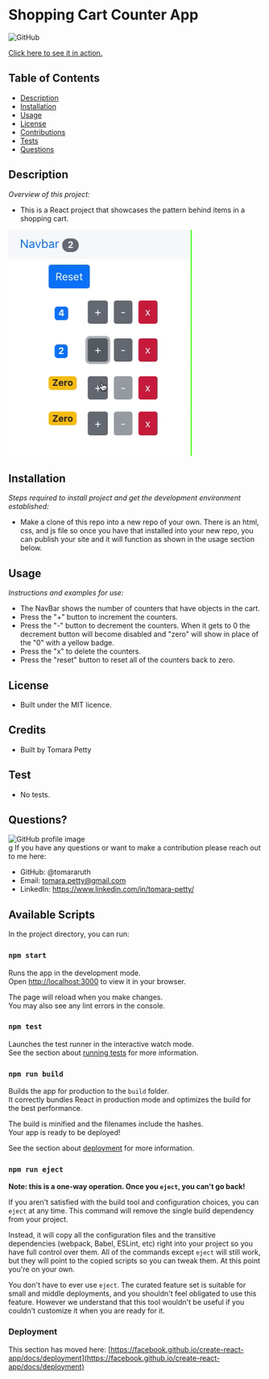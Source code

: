 # Shopping Cart Counter App
  
![GitHub](https://img.shields.io/badge/license-MIT-green)

<a href="https://tomarapetty.github.io/ShoppingCart-Counter-App/">Click here to see it in action.</a>

## Table of Contents
* [Description](#description)
* [Installation](#installation)
* [Usage](#usage)
* [License](#license)
* [Contributions](#contributions)
* [Tests](#tests)
* [Questions](#questions)

## Description 
*Overview of this project:* 
* This is a React project that showcases the pattern behind items in a shopping cart. 

<img src="images/shoppingcart.gif">

## Installation
*Steps required to install project and get the development environment established:*
* Make a clone of this repo into a new repo of your own. There is an html, css, and js file so once you have that installed into your new repo, you can publish your site and it will function as shown in the usage section below. 

## Usage
*Instructions and examples for use:* 
* The NavBar shows the number of counters that have objects in the cart.
* Press the "+" button to increment the counters. 
* Press the "-" button to decrement the counters. When it gets to 0 the decrement button will become disabled and "zero" will show in place of the "0" with a yellow badge. 
* Press the "x" to delete the counters. 
* Press the "reset" button to reset all of the counters back to zero.

## License 
* Built under the MIT licence.

## Credits
* Built by Tomara Petty

## Test
* No tests.

## Questions?
<img src="https://avatars0.githubusercontent.com/u/65513543?s=460&u=20bf726727263d5c2cb42b357ae261aff2a38e6e&v=4" alt="GitHub profile image">
<br>g
If you have any questions or want to make a contribution please reach out to me here: 

* GitHub: @tomararuth 
* Email: tomara.petty@gmail.com
* LinkedIn: https://www.linkedin.com/in/tomara-petty/

## Available Scripts

In the project directory, you can run:

### `npm start`

Runs the app in the development mode.\
Open [http://localhost:3000](http://localhost:3000) to view it in your browser.

The page will reload when you make changes.\
You may also see any lint errors in the console.

### `npm test`

Launches the test runner in the interactive watch mode.\
See the section about [running tests](https://facebook.github.io/create-react-app/docs/running-tests) for more information.

### `npm run build`

Builds the app for production to the `build` folder.\
It correctly bundles React in production mode and optimizes the build for the best performance.

The build is minified and the filenames include the hashes.\
Your app is ready to be deployed!

See the section about [deployment](https://facebook.github.io/create-react-app/docs/deployment) for more information.

### `npm run eject`

**Note: this is a one-way operation. Once you `eject`, you can't go back!**

If you aren't satisfied with the build tool and configuration choices, you can `eject` at any time. This command will remove the single build dependency from your project.

Instead, it will copy all the configuration files and the transitive dependencies (webpack, Babel, ESLint, etc) right into your project so you have full control over them. All of the commands except `eject` will still work, but they will point to the copied scripts so you can tweak them. At this point you're on your own.

You don't have to ever use `eject`. The curated feature set is suitable for small and middle deployments, and you shouldn't feel obligated to use this feature. However we understand that this tool wouldn't be useful if you couldn't customize it when you are ready for it.

### Deployment

This section has moved here: [https://facebook.github.io/create-react-app/docs/deployment](https://facebook.github.io/create-react-app/docs/deployment)
